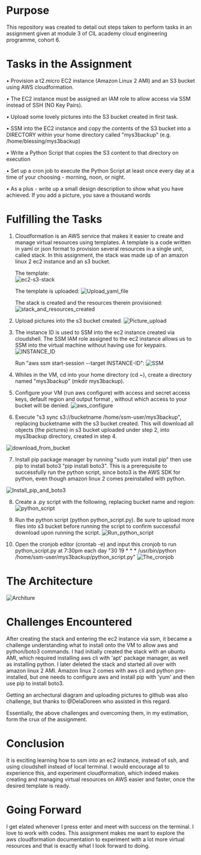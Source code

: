 # Purpose
This repository was created to detail out steps taken to perform tasks in an assignment given at module 3 of CIL academy cloud engineering programme, cohort 6.

# Tasks in the Assignment
•	Provision a t2.micro EC2 instance (Amazon Linux 2 AMI) and an S3 bucket using AWS cloudformation.

•	The EC2 instance must be assigned an IAM role to allow access via SSM instead of SSH (NO Key Pairs).

•	Upload some lovely pictures into the S3 bucket created in first task.

•	SSM into the EC2 instance and copy the contents of the S3 bucket into a DIRECTORY within your home directory called "mys3backup" (e.g. /home/blessing/mys3backup)

•	Write a Python Script that copies the S3 content to that directory on execution

•	Set up a cron job to execute the Python Script at least once every day at a time of your choosing - morning, noon, or night.

•	As a plus - write up a small design description to show what you have achieved. If you add a picture, you save a thousand words 

# Fulfilling the Tasks
1. Cloudformation is an AWS service that makes it easier to create and manage virtual resources using templates. A template is a code written in yaml or json format to provision several resources in a single unit, called stack. In this assignment, the stack was made up of an amazon linux 2 ec2 instance and an s3 bucket.

    The template:   
![ec2-s3-stack](https://github.com/seyramgabriel/CIL-module-3-assignment/assets/130064282/7182ac1f-edc3-4e6e-be9a-07ecab925f15)

    The template is uploaded:
![Upload_yaml_file](https://github.com/seyramgabriel/CIL-module-3-assignment/assets/130064282/d942febb-5252-4887-b5d1-5d32f1a40383)


    The stack is created and the resources therein provisioned:
![stack_and_resources_created](https://github.com/seyramgabriel/CIL-module-3-assignment/assets/130064282/848c9de0-59e6-4145-ab68-528853ca7604)


2. Upload pictures into the s3 bucket created.
![Picture_upload](https://github.com/seyramgabriel/CIL-module-3-assignment/assets/130064282/218af247-ec41-49d3-b6b5-1fa277fbb7dc)


3. The instance ID is used to SSM into the ec2 instance created via cloudshell.  The SSM IAM role assigned to the ec2 instance allows us to SSM into the virtual machine without having use for keypairs. 
![INSTANCE_ID](https://github.com/seyramgabriel/CIL-module-3-assignment/assets/130064282/27f27c83-a027-48d6-9f2b-51a11a3b7d29)


   Run "aws ssm start-session --target INSTANCE-ID":
![SSM](https://github.com/seyramgabriel/CIL-module-3-assignment/assets/130064282/cdb3249c-f553-4243-a8da-639b65b69601)


4. Whiles in the VM, cd into your home directory (cd ~), create a directory named "mys3backup" (mkdir mys3backup). 

5. Configure your VM (run aws configure) with access and secret access keys, default region and output format , without which access to your bucket will be denied.
![aws_configure](https://github.com/seyramgabriel/CIL-module-3-assignment/assets/130064282/c4830e52-49ca-4d20-a795-db46743c6822)

6. Execute "s3 sync s3://bucketname /home/ssm-user/mys3backup", replacing bucketname with the s3 bucket created.
This will download all objects (the pictures) in s3 bucket uploaded under step 2, into mys3backup directory, created in step 4.

![download_from_bucket](https://github.com/seyramgabriel/CIL-module-3-assignment/assets/130064282/9590a437-38df-4be2-a09a-78f2f18080ee)


7. Install pip package manager by running "sudo yum install pip" then use pip to install boto3 "pip install boto3". This is a prerequisite to successfully run the python script, since boto3 is the AWS SDK for python, even though amazon linux 2 comes preinstalled with python.

![Install_pip_and_boto3](https://github.com/seyramgabriel/CIL-module-3-assignment/assets/130064282/93c27d74-3a3b-498a-b013-8c257a84bd99)


8. Create a .py script with the following, replacing bucket name and region:  
![python_script](https://github.com/seyramgabriel/CIL-module-3-assignment/assets/130064282/809ab54b-f730-4ba7-b736-2c5f30177769)


9. Run the python script (python python_script.py). Be sure to upload more files into s3 bucket before running the script to confirm successful download upon running the script.
![Run_python_script](https://github.com/seyramgabriel/CIL-module-3-assignment/assets/130064282/0d394058-2883-4f11-892d-2674cd6680f0)


   
10. Open the cronjob editor (crontab -e) and input this cronjob to run python_script.py at 7:30pm each day
"30 19 * * * /usr/bin/python /home/ssm-user/mys3backup/python_script.py"
![The_cronjob](https://github.com/seyramgabriel/CIL-module-3-assignment/assets/130064282/3b64688e-f930-435a-95e1-d1667e3e8f7e)



# The Architecture
![Architure](https://github.com/seyramgabriel/CIL-module-3-assignment/assets/130064282/d4ac56e3-2c16-46f4-a8e5-2a3c5a464106)


# Challenges Encountered
After creating the stack and entering the ec2 instance via ssm, it became a challenge understanding what to install onto the VM to allow aws and python/boto3 commands. I had initially created the stack with an ubuntu AMI, which required installing aws cli with 'apt' package manager, as well as installing python. I later deleted the stack and started all over with amazon linux 2 AMI. Amazon linux 2 comes with aws cli and python pre-installed, but one needs to configure aws and install pip with 'yum' and then use pip to install boto3.

Getting an archectural diagram and uploading pictures to github was also challenge, but thanks to @DelaDoreen who assisted in this regard.

Essentially, the above challenges and overcoming them, in my estimation, form the crux of the assignment.

# Conclusion
It is exciting learning how to ssm into an ec2 instance, instead of ssh, and using  cloudshell instead of local terminal. I would encourage all to experience this, and experiment cloudformation, which indeed makes creating and managing virtual resources on AWS easier and faster, once the desired template is ready.

# Going Forward
I get elated whenever I press enter and meet with success on the terminal. I love to work with codes. This assignment makes me want to explore the aws cloudformation documentation to experiment with a lot more virtual resources and that is exactly what I look forward to doing. 

   
